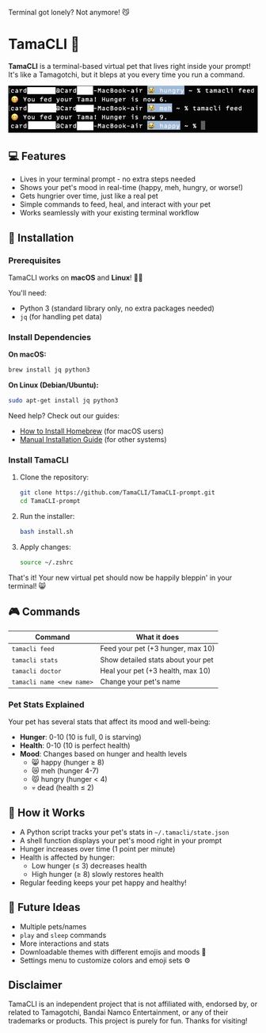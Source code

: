 Terminal got lonely? Not anymore! 😼

# TamaCLI 🐣

**TamaCLI** is a terminal-based virtual pet that lives right inside your prompt!  
It's like a Tamagotchi, but it bleps at you every time you run a command. 

![TamaCLI Demo](assets/demo.png)


## 💻 Features

- Lives in your terminal prompt - no extra steps needed
- Shows your pet's mood in real-time (happy, meh, hungry, or worse!)
- Gets hungrier over time, just like a real pet
- Simple commands to feed, heal, and interact with your pet
- Works seamlessly with your existing terminal workflow

## 🚀 Installation

### Prerequisites

TamaCLI works on **macOS** and **Linux**! 🐧🍏

You'll need:
- Python 3 (standard library only, no extra packages needed)
- `jq` (for handling pet data)

### Install Dependencies

**On macOS:**
```bash
brew install jq python3
```

**On Linux (Debian/Ubuntu):**
```bash
sudo apt-get install jq python3
```

Need help? Check out our guides:
- [How to Install Homebrew](guides/install-homebrew.md) (for macOS users)
- [Manual Installation Guide](guides/manual-install.md) (for other systems)

### Install TamaCLI

1. Clone the repository:
   ```bash
   git clone https://github.com/TamaCLI/TamaCLI-prompt.git
   cd TamaCLI-prompt
   ```

2. Run the installer:
   ```bash
   bash install.sh
   ```

3. Apply changes:
   ```bash
   source ~/.zshrc
   ```

That's it! Your new virtual pet should now be happily bleppin' in your terminal! 😸

## 🎮 Commands

| Command | What it does |
|---------|-------------|
| `tamacli feed` | Feed your pet (+3 hunger, max 10) |
| `tamacli stats` | Show detailed stats about your pet |
| `tamacli doctor` | Heal your pet (+3 health, max 10) |
| `tamacli name <new name>` | Change your pet's name |

### Pet Stats Explained

Your pet has several stats that affect its mood and well-being:

- **Hunger**: 0-10 (10 is full, 0 is starving)
- **Health**: 0-10 (10 is perfect health)
- **Mood**: Changes based on hunger and health levels
  - 😸 happy (hunger ≥ 8)
  - 😿 meh (hunger 4-7)
  - 😾 hungry (hunger < 4)
  - 💀 dead (health ≤ 2)

## 💾 How it Works

- A Python script tracks your pet's stats in `~/.tamacli/state.json`
- A shell function displays your pet's mood right in your prompt
- Hunger increases over time (1 point per minute)
- Health is affected by hunger:
  - Low hunger (≤ 3) decreases health
  - High hunger (≥ 8) slowly restores health
- Regular feeding keeps your pet happy and healthy!

## 🐾 Future Ideas

- Multiple pets/names
- `play` and `sleep` commands
- More interactions and stats
- Downloadable themes with different emojis and moods 🎨
- Settings menu to customize colors and emoji sets ⚙️

## Disclaimer

TamaCLI is an independent project that is not affiliated with, endorsed by, or related to Tamagotchi, Bandai Namco Entertainment, or any of their trademarks or products. This project is purely for fun. Thanks for visiting!
